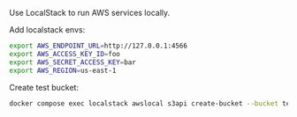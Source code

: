 Use LocalStack to run AWS services locally.

Add localstack envs:

```sh
export AWS_ENDPOINT_URL=http://127.0.0.1:4566
export AWS_ACCESS_KEY_ID=foo
export AWS_SECRET_ACCESS_KEY=bar
export AWS_REGION=us-east-1
```

Create test bucket:

```sh
docker compose exec localstack awslocal s3api create-bucket --bucket test
```
